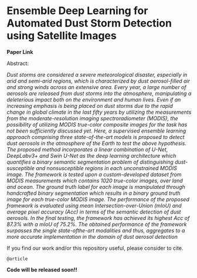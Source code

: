 # Ensemble Deep Learning for Automated Dust Storm Detection using Satellite Images

**Paper Link**

Abstract: 

*Dust storms are considered a severe meteorological disaster, especially in arid and semi-arid regions, which is characterized by dust aerosol-filled air and strong winds across an extensive area. Every year, a large number of aerosols are released from dust storms into the atmosphere, manipulating a deleterious impact both on the environment and human lives. Even if an increasing emphasis is being placed on dust storms due to the rapid change in global climate in the last fifty years by utilizing the measurements from the moderate-resolution imaging spectroradiometer (MODIS), the possibility of utilizing MODIS true-color composite images for the task has not been sufficiently discussed yet. Here, a supervised ensemble learning approach comprising three state-of-the-art models is proposed to detect dust aerosols in the atmosphere of the Earth to test the above hypothesis. The proposed method incorporates a linear combination of U-Net, DeepLabv3+ and Swin U-Net as the deep learning architecture which quantifies a binary semantic segmentation problem of distinguishing dust-susceptible and nonsusceptible regions in each unconstrained MODIS image. The framework is tested upon a custom-developed dataset from MODIS measurements which contains 1020 true-color images, over land and ocean. The ground truth label for each image is manipulated through handcrafted binary segmentation which results in a binary ground truth image for each true-color MODIS image. The performance of the proposed framework is evaluated using mean Intersection-over-Union (mIoU) and average pixel accuracy (Acc) in terms of the semantic detection of dust aerosols. In the final testing, the framework has achieved its highest Acc of 87.3% with a mIoU of 75.2%. The obtained performance of the framework surpasses the single state-ofthe-art modalities and thus, aggregates to a more accurate implementation in the domain of dust aerosol detection*

If you find our work and/or this repository useful, please consider to cite.

```
@article

```

**Code will be released soon!!**
